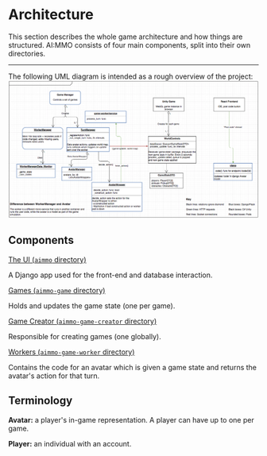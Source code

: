 # Architecture

This section describes the whole game architecture and how things are structured. AI:MMO consists of four main components, split into their own directories.

---
The following UML diagram is intended as a rough overview of the project:
![](uml.png?raw=true)

## Components

[The UI (`aimmo` directory)](ui/README.md) 

A Django app used for the front-end and database interaction. 

[Games (`aimmo-game` directory)](games/README.md)

Holds and updates the game state (one per game).

[Game Creator (`aimmo-game-creator` directory)](game-creator/README.md)

Responsible for creating games (one globally).

[Workers (`aimmo-game-worker` directory)](workers/README.md)

Contains the code for an avatar which is given a game state and returns the avatar's action for that turn.

## Terminology

**Avatar:** a player's in-game representation. A player can have up to one per game.

**Player:** an individual with an account.

